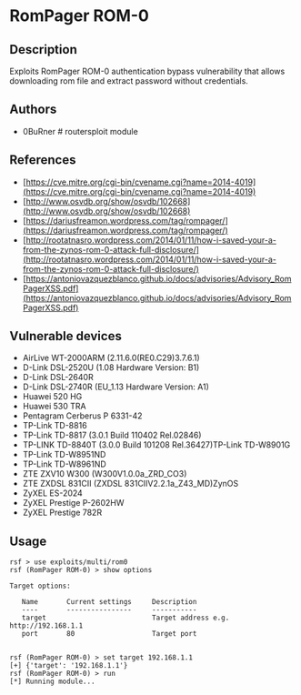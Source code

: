 # RomPager ROM-0

## Description
Exploits RomPager ROM-0 authentication bypass vulnerability that allows downloading rom file and extract password without credentials.

## Authors
* 0BuRner # routersploit module

## References
* [https://cve.mitre.org/cgi-bin/cvename.cgi?name=2014-4019](https://cve.mitre.org/cgi-bin/cvename.cgi?name=2014-4019)
* [http://www.osvdb.org/show/osvdb/102668](http://www.osvdb.org/show/osvdb/102668)
* [https://dariusfreamon.wordpress.com/tag/rompager/](https://dariusfreamon.wordpress.com/tag/rompager/)
* [http://rootatnasro.wordpress.com/2014/01/11/how-i-saved-your-a-from-the-zynos-rom-0-attack-full-disclosure/](http://rootatnasro.wordpress.com/2014/01/11/how-i-saved-your-a-from-the-zynos-rom-0-attack-full-disclosure/)
* [https://antoniovazquezblanco.github.io/docs/advisories/Advisory_RomPagerXSS.pdf](https://antoniovazquezblanco.github.io/docs/advisories/Advisory_RomPagerXSS.pdf)

## Vulnerable devices
* AirLive WT-2000ARM (2.11.6.0(RE0.C29)3.7.6.1)
* D-Link DSL-2520U (1.08 Hardware Version: B1)
* D-Link DSL-2640R
* D-Link DSL-2740R (EU_1.13 Hardware Version: A1)
* Huawei 520 HG
* Huawei 530 TRA
* Pentagram Cerberus P 6331-42
* TP-Link TD-8816
* TP-Link TD-8817 (3.0.1 Build 110402 Rel.02846)
* TP-LINK TD-8840T (3.0.0 Build 101208 Rel.36427)TP-Link TD-W8901G
* TP-Link TD-W8951ND
* TP-Link TD-W8961ND
* ZTE ZXV10 W300 (W300V1.0.0a_ZRD_CO3)
* ZTE ZXDSL 831CII (ZXDSL 831CIIV2.2.1a_Z43_MD)ZynOS
* ZyXEL ES-2024
* ZyXEL Prestige P-2602HW
* ZyXEL Prestige 782R

## Usage
```
rsf > use exploits/multi/rom0
rsf (RomPager ROM-0) > show options

Target options:

   Name       Current settings     Description
   ----       ----------------     -----------
   target                          Target address e.g. http://192.168.1.1
   port       80                   Target port


rsf (RomPager ROM-0) > set target 192.168.1.1
[+] {'target': '192.168.1.1'}
rsf (RomPager ROM-0) > run
[*] Running module...
```
